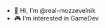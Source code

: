 - 👋 Hi, I’m @real-mozzevelnik
- 🎮 I’m interested in GameDev

<!---
real-mozzevelnik/real-mozzevelnik is a ✨ special ✨ repository because its `README.md` (this file) appears on your GitHub profile.
You can click the Preview link to take a look at your changes.
--->
